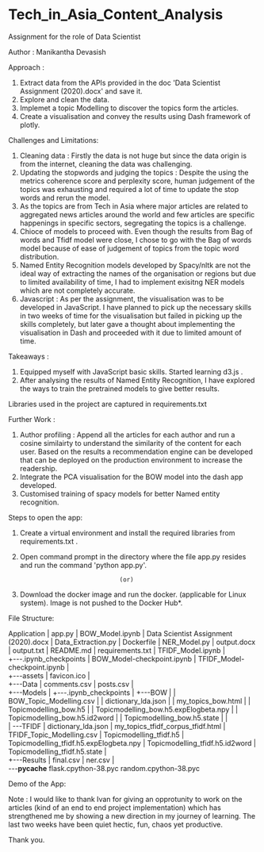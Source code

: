 # Tech_in_Asia_Content_Analysis
Assignment for the role of Data Scientist 

Author : Manikantha Devasish

Approach : 
1. Extract data from the APIs provided in the doc 'Data Scientist Assignment (2020).docx' and save it.
2. Explore and clean the data.
3. Implemet a topic Modelling to discover the topics form the articles.
4. Create a visualisation and convey the results using Dash framework of plotly.

Challenges and Limitations:
1. Cleaning data : Firstly the data is not huge but since the data origin is from the internet, cleaning the data was challenging.
2. Updating the stopwords and judging the topics : Despite the using the metrics coherence score and perplexity score, human judgement of the topics was exhausting and required a lot of time to update the stop words and rerun the model.
3. As the topics are from Tech in Asia where major articles are related to aggregated news articles around the world and few articles are specific happenings in specific sectors, segregating the topics is a challenge.
4. Chioce of models to proceed with. Even though the results from Bag of words and Tfidf model were close, I chose to go with the Bag of words model because of ease of judgement of topics from the topic word distribution.
6. Named Entity Recognition models developed by Spacy/nltk are not the ideal way of extracting the names of the organisation or regions but due to limited availability of time, I had to implement exisitng NER models which are not completely accurate.
7. Javascript : As per the assignment, the visualisation was to be developed in JavaScript. I have planned to pick up the necessary skills in two weeks of time for the visualisation but failed in picking up the skills completely, but later gave a thought about implementing the visualisation in Dash and proceeded with it due to limited amount of time.


Takeaways : 
1. Equipped myself with JavaScript basic skills. Started learning d3.js .
2. After analysing the results of Named Entity Recognition, I have explored the ways to train the pretrained models to give better results.

Libraries used in the project are captured in requirements.txt

Further Work :
1. Author profiling : Append all the articles for each author and run a cosine similairty to understand the similarity of the content for each user. Based on the results a recommendation engine can be developed that can be deployed on the production environment to increase the readership.
2. Integrate the PCA visualisation for the BOW model into the dash app developed.
3. Customised training of spacy models for better Named entity recognition.

Steps to open the app:
1. Create a virtual environment and install the required libraries from requirements.txt .
2. Open command prompt in the directory where the file app.py resides and run the command 'python app.py'.

                                   (or)

1. Download the docker image and run the docker. (applicable for Linux system). Image is not pushed to the Docker Hub*.

File Structure:

Application
|   app.py
|   BOW_Model.ipynb
|   Data Scientist Assignment (2020).docx
|   Data_Extraction.py
|   Dockerfile
|   NER_Model.py
|   output.docx
|   output.txt
|   README.md
|   requirements.txt
|   TFIDF_Model.ipynb
|   
+---.ipynb_checkpoints
|       BOW_Model-checkpoint.ipynb
|       TFIDF_Model-checkpoint.ipynb
|       
+---assets
|       favicon.ico
|       
+---Data
|       comments.csv
|       posts.csv
|       
+---Models
|   +---.ipynb_checkpoints
|   +---BOW
|   |       BOW_Topic_Modelling.csv
|   |       dictionary_lda.json
|   |       my_topics_bow.html
|   |       Topicmodelling_bow.h5
|   |       Topicmodelling_bow.h5.expElogbeta.npy
|   |       Topicmodelling_bow.h5.id2word
|   |       Topicmodelling_bow.h5.state
|   |       
|   \---TFIDF
|           dictionary_lda.json
|           my_topics_tfidf_corpus_tfidf.html
|           TFIDF_Topic_Modelling.csv
|           Topicmodelling_tfidf.h5
|           Topicmodelling_tfidf.h5.expElogbeta.npy
|           Topicmodelling_tfidf.h5.id2word
|           Topicmodelling_tfidf.h5.state
|           
+---Results
|       final.csv
|       ner.csv
|       
\---__pycache__
        flask.cpython-38.pyc
        random.cpython-38.pyc

Demo of the App:


Note : I would like to thank Ivan for giving an opprotunity to work on the articles (kind of an end to end project implementation) which has strengthened me by showing a new direction in my journey of learning. The last two weeks have been quiet hectic, fun, chaos yet productive.

Thank you.